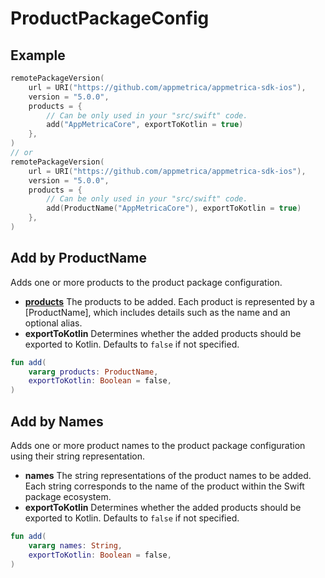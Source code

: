 # ProductPackageConfig

## Example

```Kotlin
remotePackageVersion(
    url = URI("https://github.com/appmetrica/appmetrica-sdk-ios"),
    version = "5.0.0",
    products = {
        // Can be only used in your "src/swift" code.
        add("AppMetricaCore", exportToKotlin = true)
    },
)
// or
remotePackageVersion(
    url = URI("https://github.com/appmetrica/appmetrica-sdk-ios"),
    version = "5.0.0",
    products = {
        // Can be only used in your "src/swift" code.
        add(ProductName("AppMetricaCore"), exportToKotlin = true)
    },
)
```

## Add by ProductName

Adds one or more products to the product package configuration.

- **[products](./productName.md)** The products to be added. Each product is represented by a [ProductName],
  which includes details such as the name and an optional alias.
- **exportToKotlin** Determines whether the added products should be exported
  to Kotlin. Defaults to `false` if not specified.

```Kotlin
fun add(
    vararg products: ProductName,
    exportToKotlin: Boolean = false,
)
```

## Add by Names

Adds one or more product names to the product package configuration using their string representation.

- **names** The string representations of the product names to be added.
  Each string corresponds to the name of the product within the Swift package ecosystem.
- **exportToKotlin** Determines whether the added products should be exported
  to Kotlin. Defaults to `false` if not specified.

```Kotlin
fun add(
    vararg names: String,
    exportToKotlin: Boolean = false,
)
```
